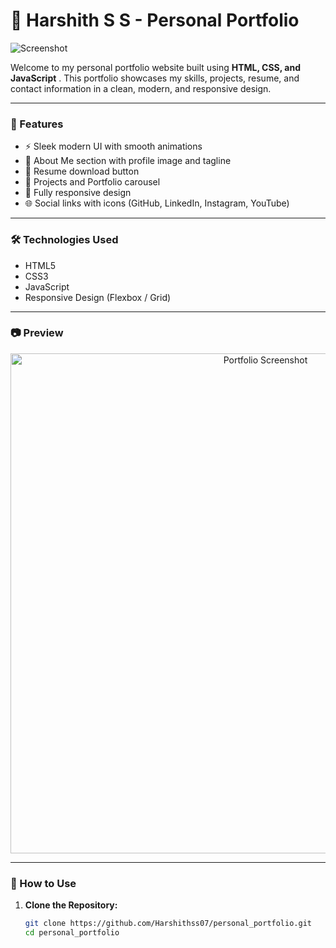 # 💼 Harshith S S - Personal Portfolio

![Screenshot](assets/portfolio-screenshot.png)

Welcome to my personal portfolio website built using **HTML, CSS, and JavaScript** . This portfolio showcases my skills, projects, resume, and contact information in a clean, modern, and responsive design.

---

### 🚀 Features

- ⚡ Sleek modern UI with smooth animations
- 👤 About Me section with profile image and tagline
- 💼 Resume download button
- 📂 Projects and Portfolio carousel
- 📱 Fully responsive design
- 🌐 Social links with icons (GitHub, LinkedIn, Instagram, YouTube)

---

### 🛠️ Technologies Used

- HTML5
- CSS3
- JavaScript 
- Responsive Design (Flexbox / Grid)

---

### 📷 Preview

<p align="center">
  <img src="portfolio-screenshot.png" alt="Portfolio Screenshot" width="800"/>
</p>

---

### 📎 How to Use

1. **Clone the Repository:**
   ```bash
   git clone https://github.com/Harshithss07/personal_portfolio.git
   cd personal_portfolio
